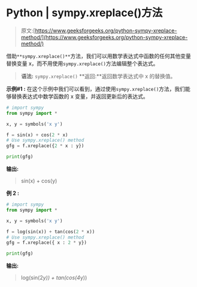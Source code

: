 # Python | sympy.xreplace()方法

> 原文:[https://www.geeksforgeeks.org/python-sympy-xreplace-method/](https://www.geeksforgeeks.org/python-sympy-xreplace-method/)

借助`**sympy.xreplace()**`方法，我们可以用数学表达式中函数的任何其他变量替换变量 x，而不用使用`sympy.xreplace()`方法编辑整个表达式。

> **语法:** `sympy.xreplace()`
> **返回:**返回数学表达式中 x 的替换值。

**示例#1 :**
在这个示例中我们可以看到，通过使用`sympy.xreplace()`方法，我们能够替换表达式中数学函数的 x 变量，并返回更新后的表达式。

```py
# import sympy
from sympy import * 

x, y = symbols('x y')

f = sin(x) + cos(2 * x)
# Use sympy.xreplace() method
gfg = f.xreplace({2 * x : y})

print(gfg)
```

**输出:**

> sin(x) + cos(y)

**例 2 :**

```py
# import sympy
from sympy import * 

x, y = symbols('x y')

f = log(sin(x)) + tan(cos(2 * x))
# Use sympy.xreplace() method
gfg = f.xreplace({ x : 2 * y})

print(gfg)
```

**输出:**

> log(sin(2*y)) + tan(cos(4*y))